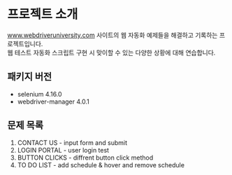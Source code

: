 # 프로젝트 소개
www.webdriveruniversity.com 사이트의 웹 자동화 예제들을 해결하고 기록하는 프로젝트입니다.  
웹 테스트 자동화 스크립트 구현 시 맞이할 수 있는 다양한 상황에 대해 연습합니다.

## 패키지 버전
* selenium           4.16.0  
* webdriver-manager  4.0.1  

## 문제 목록
1. CONTACT US - input form and submit
2. LOGIN PORTAL - user login test
3. BUTTON CLICKS - diffrent button click method
4. TO DO LIST - add schedule & hover and remove schedule

